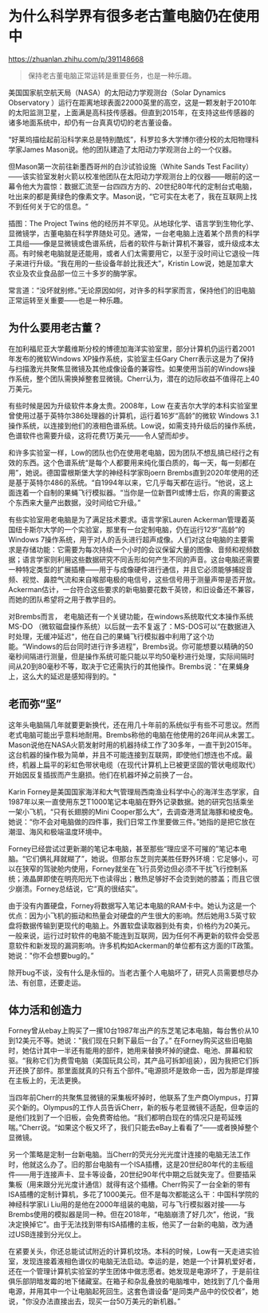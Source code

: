 # 为什么科学界有很多老古董电脑仍在使用中

https://zhuanlan.zhihu.com/p/391148668

> 保持老古董电脑正常运转是重要任务，也是一种乐趣。

美国国家航空航天局（NASA）的太阳动力学观测台（Solar Dynamics Observatory ）运行在距离地球表面22000英里的高空，这是一颗发射于2010年的太阳监测卫星，上面满是高科技传感器。但直到2015年，在支持这些传感器的诸多地面系统中，却仍有一台真真切切的老古董设备。

“好莱坞描绘起前沿科学来总是特别酷炫”，科罗拉多大学博尔德分校的太阳物理科学家James Mason说。他的团队建造了太阳动力学观测台上的一个仪器。

但Mason第一次前往新墨西哥州的白沙试验设施（White Sands Test Facility）——该实验室发射火箭以校准他团队在太阳动力学观测台上的仪器——眼前的这一幕令他大为震惊：数据汇流至一台四四方方的、20世纪80年代的定制台式电脑，吐出来的都是黄绿色的像素文字。Mason说，“它可实在太老了，我在互联网上找不到任何关于它的信息。“


插图：The Project Twins
他的经历并不罕见。从地球化学、语言学到生物化学、显微镜学，古董电脑在科学界随处可见。通常，一台老电脑上连着某个昂贵的科学工具组——像是显微镜或色谱系统，后者的软件与新计算机不兼容，或升级成本太高。有时候老电脑就是还能用，或者人们太需要用它，以至于没时间让它退役一阵子来进行升级。“我在用的一些设备年龄比我还大”，Kristin Low说，她是加拿大农业及农业食品部一位三十多岁的酶学家。

常言道：“没坏就别修。”无论原因如何，对许多的科学家而言，保持他们的旧电脑正常运转至关重要——也是一种乐趣。

## 为什么要用老古董？

在加利福尼亚大学戴维斯分校的博德加海洋实验室里，部分计算机仍运行着2001年发布的微软Windows XP操作系统，实验室主任Gary Cherr表示这是为了保持与扫描激光共聚焦显微镜及其他成像设备的兼容性。如果使用当前的Windows操作系统，整个团队需换掉整套显微镜。Cherr认为，潜在的边际收益不值得花上40万美元。

有些时候是因为升级软件本身太贵。2008年，Low 在麦吉尔大学的本科实验室里曾使用过基于英特尔386处理器的计算机，运行着16岁“高龄”的微软 Windows 3.1操作系统，以连接到他们的液相色谱系统。Low说，如需支持升级后的操作系统，色谱软件也需要升级，这将花费1万美元——令人望而却步。

和许多实验室一样，Low的团队也仍在使用老电脑，因为团队不想乱搞已经行之有效的东西。这个色谱系统“是每个人都要用来纯化蛋白质的，每一天，每一刻都在用”，她说。德国雷根斯堡大学的神经科学家Bjoern Brembs直到2020年使用的还是基于英特尔486的系统。“自1994年以来，它几乎每天都在运行。“他说，这上面连着一个自制的果蝇飞行模拟器。“当你是一位新晋PI或博士后，你真的需要这个东西来大量产出数据，没时间给它升级。”

有些实验室用老电脑是为了满足技术要求。语言学家Lauren Ackerman管理着英国纽卡斯尔大学的一个实验室，那里有一台定制电脑，仍在运行12岁“高龄”的Windows 7操作系统，用于对人的舌头进行超声成像。人们对这台电脑的主要需求是存储功能：它需要为每次持续一个小时的会议保留大量的图像、音频和视频数据；语言学家则利用这些数据研究不同舌形如何产生不同的声音。这台电脑还需要一种特定类型的扩展插槽——用于与成像硬件进行通信，并且它必须能够捕捉音频、视觉、鼻腔气流和来自喉部电极的电信号，这些信号用于测量声带是否开放。Ackerman估计，一台符合这些要求的新电脑要花数千英镑，和旧设备还不兼容，而她的团队希望将之用于教学目的。

对Brembs而言， 老电脑还有一个关键功能，在windows系统取代文本操作系统MS-DO （微软磁盘操作系统）以后就一去不复返了：MS-DOS可以“在数据进入时处理，无缓冲延迟“，他在自己的果蝇飞行模拟器中利用了这个功能。“Windows的后台同时进行许多进程”，Brembs说。你可能想要以精确的50毫秒间隔进行测量，但是操作系统可能只能以平均50毫秒进行处理，实际间隔时间从20到80毫秒不等，取决于它还需执行的其他操作。Brembs说："在果蝇身上，这么大的延迟是感知得到的。"

## 老而弥“坚”

这年头电脑隔几年就要更新换代，还在用几十年前的系统似乎有些不可思议。然而老式电脑可能出乎意料地耐用。Brembs称他的电脑在他使用的26年间从未罢工。Mason说他在NASA火箭发射时用的机器持续工作了30多年，一直干到2015年。这台机器的操作极为简单，并且不可能连接到互联网，即使他们想连也不成。最终，机器上扁平的彩虹色带状电缆（在现代计算机上已被更坚固的管状电缆取代）开始因反复插拔而产生磨损。他们在机器坏掉之前换了一台。

Karin Forney是美国国家海洋和大气管理局西南渔业科学中心的海洋生态学家，自1987年以来一直使用东芝T1000笔记本电脑在野外记录数据。她的研究包括乘坐一架小飞机，“只有长翅膀的Mini Cooper那么大“，去调查港湾鼠海豚和棱皮龟。她说：“你不会对电脑做的四件事，我们日常工作里要做三件。”她指的是把它放在潮湿、海风和极端温度环境中。

Forney已经尝试过更新潮的笔记本电脑，甚至那些“理应坚不可摧的”笔记本电脑。“它们俩礼拜就糊了”，她说。但那台东芝则完美胜任野外环境：它足够小，可以在狭窄的驾驶舱内使用，Forney就坐在飞行员旁边但必须不干扰飞行控制系统；液晶屏即使在明亮阳光下也读得出；散热足够好不会烫到她的膝盖；而且它很少崩溃。Forney总结说，它“真的很结实”。

由于没有内置硬盘，Forney将数据写入笔记本电脑的RAM卡中。她认为这是一个优点：因为小飞机的振动和热量会对硬盘的产生很大的影响。然后她用3.5英寸软盘将数据传输到更现代的电脑上。外置软盘读取器到处有卖，价格约为20美元。一般来说，运行过时软件的电脑不能连到互联网，因为任何不再更新的软件会受恶意软件和新发现的漏洞影响。许多机构如Ackerman的单位都有这方面的IT政策。她说："你不会想要bug的。”

除开bug不谈，没有什么是永恒的。当老古董个人电脑坏了，研究人员需要想尽办法、有创意，还要走运。

## 体力活和创造力

Forney曾从ebay上购买了一摞10台1987年出产的东芝笔记本电脑，每台售价从10到12美元不等。她说："我们现在只剩下最后一台了。” 在Forney购买这些旧电脑时，她估计其中一半还有能用的部件，她用来替换坏掉的键盘、电池、屏幕和软驱。“我称它们为费雪电脑（美国玩具公司，其产品可拆卸组装），因为我把它们拆开还换了部件。那里面就真的只有五个部件。”电源损坏是致命一击，因为那是焊接在主板上的，无法更换。

当四年前Cherr的共聚焦显微镜的采集板坏掉时，他联系了生产商Olympus，打算买个新的。Olympus的工作人员告诉Cherr，新的板与老显微镜不适配，但幸运的是他们找到了一个旧板，会免费寄给他。“我们都明白现在的情况只是苟延残喘。”Cherr说。“如果这个板又坏了，我们只能去eBay上看看了”——或者换掉整个显微镜。

另一个策略是定制一台新电脑。当Cherr的荧光分光光度计连接的电脑无法工作时，他就这么办了。旧的那台电脑有一个ISA插槽，这是20世纪80年代的主板组件——用于连接声卡、显卡等设备，20世纪90年代中期之后就失宠了。但要插采集板（用来跟分光光度计通信）就得有这个插槽。Cherr购买了一台全新的带有ISA插槽的定制计算机，多花了1000美元。但不是每次都能这么干：中国科学院的神经科学家Li Liu用的是他在2000年组装的电脑，可与飞行模拟器对接——与Brembs使用的模拟器是同一种。但在2018年，“电脑崩溃了好几次”，他说，“我决定换掉它”。由于无法找到带有ISA插槽的主板，他买了一台新的电脑，改为通过USB连接到分光仪上。

在紧要关头，你还总能试试附近的计算机坟场。本科的时候，Low有一天走进实验室，发现连接着液相色谱仪的电脑无法启动。幸运的是，她是一个计算机爱好者，还在一个管理计算机实验室的学生团体中做志愿者。她发现是电源坏了，于是前往俱乐部阴暗发霉的地下储藏室。在箱子和杂乱叠放的电脑堆中，她找到了几个备用电源，并用其中一个让电脑起死回生。这套色谱设备“是同类产品中的佼佼者”，她说，"你没办法直接出去，现买一台50万美元的新机器。”
